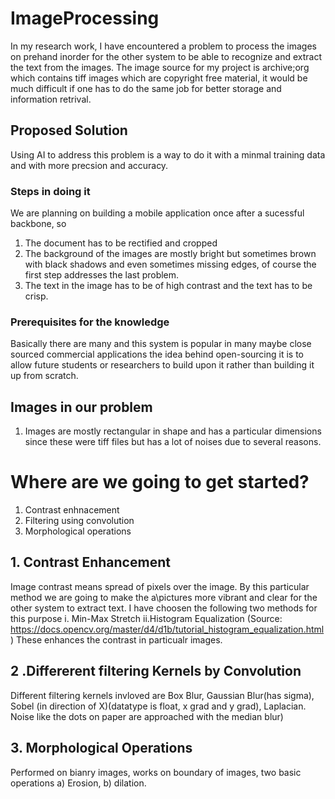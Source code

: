 # ImageProcessing
In my research work, I have encountered a problem to process the images on prehand inorder for the other system to be able to recognize and extract the text from the images. 
The image source for my project is archive;org which contains tiff images which are copyright free material, it would be much difficult if one has to do the same job for better storage and information retrival.

## Proposed Solution
Using AI to address this problem is a way to do it with a minmal training data and with more precsion and accuracy.
### Steps in doing it
We are planning on building a mobile application once after a sucessful backbone, so
1. The document has to be rectified and cropped
2. The background of the images are mostly bright but sometimes brown with black shadows and even sometimes missing edges, of course the first step addresses the last problem.
3. The text in the image has to be of high contrast and the text has to be crisp.
### Prerequisites for the knowledge
Basically there are many and this system is popular in many maybe close sourced commercial applications the idea behind open-sourcing it is to allow future students or researchers to build upon it rather than building it up from scratch.

## Images in our problem
1. Images are mostly rectangular in shape and has a particular dimensions since these were tiff files but has a lot of noises due to several reasons.
# Where are we going to get started?
1. Contrast enhnacement
2. Filtering using convolution
3. Morphological operations
## 1. Contrast Enhancement
Image contrast means spread of pixels over the image. By this particular method we are going to make the a\pictures more vibrant and clear for the other system to extract text. 
I have choosen the following two methods for this purpose
i. Min-Max Stretch
ii.Histogram Equalization (Source: https://docs.opencv.org/master/d4/d1b/tutorial_histogram_equalization.html)
These enhances the contrast in particualr images.

## 2 .Differerent filtering Kernels by Convolution
Different filtering kernels invloved are Box Blur, Gaussian Blur(has sigma), Sobel (in direction of X)(datatype is float, x grad and y grad), Laplacian.
Noise like the dots on paper are approached with the median blur)

## 3. Morphological Operations
Performed on bianry images, works on boundary of images, two basic operations a) Erosion, b) dilation.



